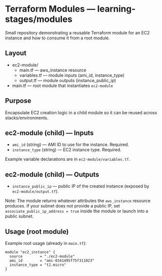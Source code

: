# Terraform Modules — learning-stages/modules

Small repository demonstrating a reusable Terraform module for an EC2 instance and how to consume it from a root module.

## Layout
- ec2-module/  
  - main.tf       — aws_instance resource
  - variables.tf  — module inputs (ami_id, instance_type)
  - output.tf     — module outputs (instance_public_ip)
- main.tf         — root module that instantiates `ec2-module`

## Purpose
Encapsulate EC2 creation logic in a child module so it can be reused across stacks/environments.

## ec2-module (child) — Inputs
- `ami_id` (string) — AMI ID to use for the instance. Required.
- `instance_type` (string) — EC2 instance type. Required.

Example variable declarations are in `ec2-module/variables.tf`.

## ec2-module (child) — Outputs
- `instance_public_ip` — public IP of the created instance (exposed by `ec2-module/output.tf`).

Note: The module returns whatever attributes the `aws_instance` resource produces. If your subnet does not provide a public IP, set `associate_public_ip_address = true` inside the module or launch into a public subnet.

## Usage (root module)
Example root usage (already in `main.tf`):

```hcl
module "ec2_instance" {
  source        = "./ec2-module"
  ami_id        = "ami-0341d95f75f311023"
  instance_type = "t2.micro"
}